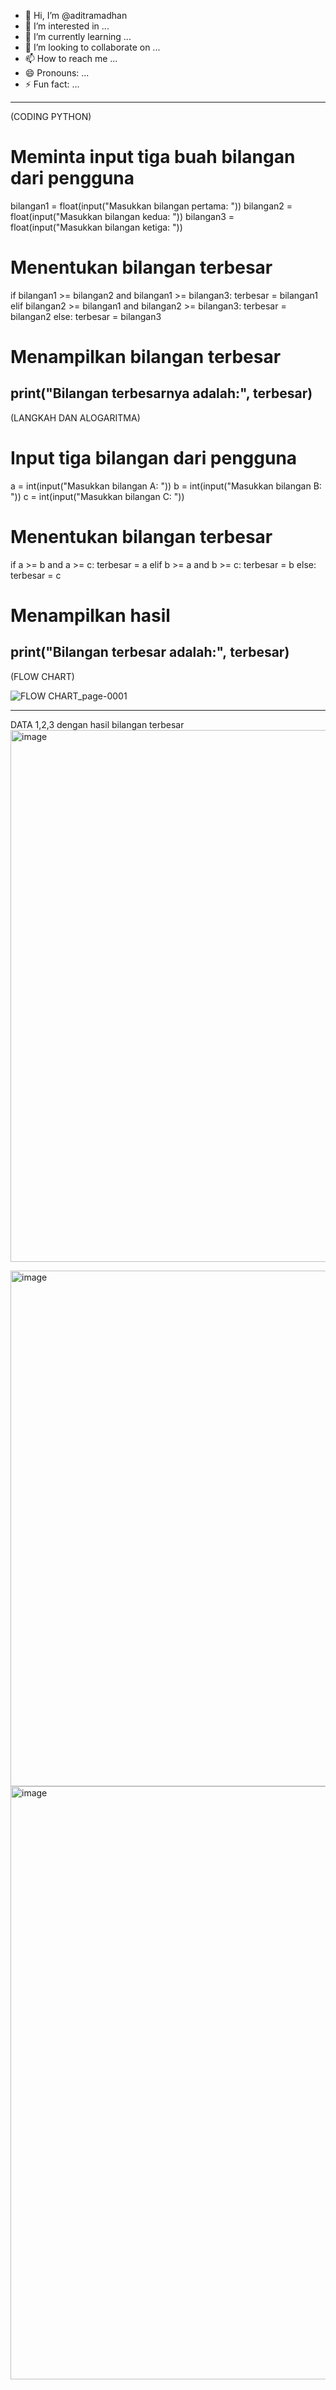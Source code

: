 - 👋 Hi, I’m @aditramadhan
- 👀 I’m interested in ...
- 🌱 I’m currently learning ...
- 💞️ I’m looking to collaborate on ...
- 📫 How to reach me ...
- 😄 Pronouns: ...
- ⚡ Fun fact: ...

<!---
agiltriiswara/agiltriiswara is a ✨ special ✨ repository because its `README.md` (this file) appears on your GitHub profile.
You can click the Preview link to take a look at your changes.
--->
---------------------------------------------------------------------------------
(CODING PYTHON)

# Meminta input tiga buah bilangan dari pengguna
bilangan1 = float(input("Masukkan bilangan pertama: "))
bilangan2 = float(input("Masukkan bilangan kedua: "))
bilangan3 = float(input("Masukkan bilangan ketiga: "))

# Menentukan bilangan terbesar
if bilangan1 >= bilangan2 and bilangan1 >= bilangan3:
    terbesar = bilangan1
elif bilangan2 >= bilangan1 and bilangan2 >= bilangan3:
    terbesar = bilangan2
else:
    terbesar = bilangan3

# Menampilkan bilangan terbesar
print("Bilangan terbesarnya adalah:", terbesar)
-----------------------------------------------------------------------------------

(LANGKAH DAN ALOGARITMA)
# Input tiga bilangan dari pengguna
a = int(input("Masukkan bilangan A: "))
b = int(input("Masukkan bilangan B: "))
c = int(input("Masukkan bilangan C: "))

# Menentukan bilangan terbesar
if a >= b and a >= c:
    terbesar = a
elif b >= a and b >= c:
    terbesar = b
else:
    terbesar = c

# Menampilkan hasil
print("Bilangan terbesar adalah:", terbesar)
-------------------------------------------------------------------------------------

(FLOW CHART)

   


    
    
 ![FLOW CHART_page-0001](https://github.com/user-attachments/assets/bddb7995-63cf-4101-914f-6e3958ed5d80)

    





----------------------------------------------------------------------------------------------------
DATA 1,2,3 dengan hasil bilangan terbesar
<img width="851" alt="image" src="https://github.com/user-attachments/assets/09c130bd-122a-4b1c-b7e8-436761006bf2">





<img width="825" alt="image" src="https://github.com/user-attachments/assets/54529fba-3f50-4bc5-a96c-3dbb6e06916b">










<img width="949" alt="image" src="https://github.com/user-attachments/assets/81324781-b20d-4c36-92fa-2468ad0df262">
